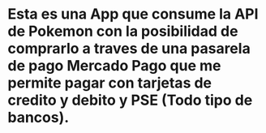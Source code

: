 # Esta es una App que consume la API de Pokemon con la posibilidad de comprarlo a traves de una pasarela de pago Mercado Pago que me permite pagar con tarjetas de credito y debito y PSE (Todo tipo de bancos).
